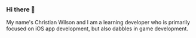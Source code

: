 ### Hi there 👋

My name's Christian Wilson and I am a learning developer who is primarily focused on iOS app development, but also dabbles in game development.
